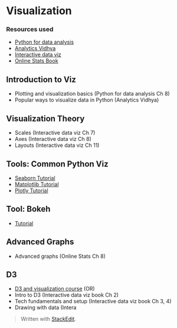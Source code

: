 
# Visualization

### Resources used
- [Python for data analysis](http://shop.oreilly.com/product/0636920023784.do)
- [Analytics Vidhya](https://www.analyticsvidhya.com/)
- [Interactive data viz](http://chimera.labs.oreilly.com/books/1230000000345)
- [Online Stats Book](http://onlinestatbook.com/2/index.html)

## Introduction to Viz
- Plotting and visualization basics (Python for data analysis Ch 8)
- Popular ways to visualize data in Python (Analytics Vidhya)

## Visualization Theory
- Scales (Interactive data viz Ch 7)
- Axes (Interactive data viz Ch 8)
- Layouts (Interactive data viz Ch 11)

## Tools: Common Python Viz
- [Seaborn Tutorial](https://seaborn.pydata.org/tutorial.html)
- [Matplotlib Tutorial](https://matplotlib.org/users/pyplot_tutorial.html)
- [Plotly Tutorial](https://plot.ly/python/)

## Tool: Bokeh
- [Tutorial](http://bokeh.pydata.org/en/0.11.1/docs/user_guide/tutorials.html)

## Advanced Graphs
- Advanced graphs (Online Stats Ch 8)

## D3
- [D3 and visualization course](https://www.udacity.com/course/data-visualization-and-d3js--ud507)
(OR)
- Intro to D3 (Interactive data viz book Ch 2)
- Tech fundamentals and setup (Interactive data viz book Ch 3, 4)
- Drawing with data (Intera

> Written with [StackEdit](https://stackedit.io/).
<!--stackedit_data:
eyJoaXN0b3J5IjpbMTQxOTU3ODUwOCw3MzA5OTgxMTZdfQ==
-->